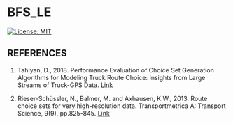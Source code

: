 # BFS_LE
[![License: MIT](https://img.shields.io/badge/License-MIT-yellow.svg)](https://opensource.org/licenses/MIT)

## REFERENCES 

1. Tahlyan, D., 2018. Performance Evaluation of Choice Set Generation Algorithms for Modeling Truck Route Choice: Insights from Large Streams of Truck-GPS Data. [Link](https://scholarcommons.usf.edu/etd/7649/)

2. Rieser-Schüssler, N., Balmer, M. and Axhausen, K.W., 2013. Route choice sets for very high-resolution data. Transportmetrica A: Transport Science, 9(9), pp.825-845. [Link](https://www.tandfonline.com/doi/full/10.1080/18128602.2012.671383)
